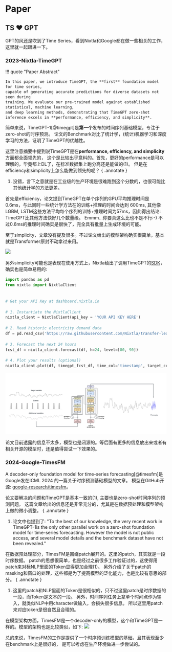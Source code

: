 # Paper

## TS :heart: GPT

GPT的风还是吹到了Time Series，看到Nixtla和Google都在做一些相关的工作，这里就一起跟进一下。

### 2023-Nixtla-TimeGPT

!!! quote "Paper Abstract"

    In this paper, we introduce TimeGPT, the **first** foundation model for time series,
    capable of generating accurate predictions for diverse datasets not seen during
    training. We evaluate our pre-trained model against established statistical, machine learning,
    and deep learning methods, demonstrating that TimeGPT zero-shot
    inference excels in **performance, efficiency, and simplicity**.

简单来说，TimeGPT-1[@timegpt]是**第一个**发布的时间序列基础模型，专注于zero-shot的时序预测。
论文的Benchmark对比了统计学，(统计)机器学习和深度学习的方法，证明了TimeGPT的优越性。


这里注意摘要中提到说TimeGPT是在**performance, efficiency, and simplicity**方面都全面领先的，
这个是比较出乎意料的。首先，更好的performance是可以理解的，毕竟都上DL了，在标准数据集上跑分高还是能做的(1)。
但是在efficiency和simplicity上怎么能做到领先的呢？
{ .annotate }

1. 没错，言下之意就是在工业级的生产环境是很难跑到这个分数的，也很可能比其他统计学的方法更差。

首先是efficiency，论文提到TimeGPT在单个序列的GPU平均推理时间是0.6ms，与此同时一些统计学方法在的训练+推理的时间会达到
600ms, 其他像LGBM, LSTM这些方法平均每个序列的训练+推理时间为57ms，因此得出结论: TimeGPT比其他方法快好几个数量级。
Emmm...你要真这么比也不是不行:-) 不过0.6ms的推理时间确实是很快了，完全具有批量上生成环境的可能。

至于simplicity，文章没有提及很多。不过论文给出的模型架构确实很简单，基本就是Transformer原封不动拿过来用。

![](https://github.com/Nixtla/nixtla/raw/main/nbs/img/forecast_readme.png)

另外simplicity可能也是表现在使用方式上，Nixtla给出了调用TimeGPT的[SDK](https://github.com/Nixtla/nixtla)，
确实也是简单易用的:

```python
import pandas as pd
from nixtla import NixtlaClient


# Get your API Key at dashboard.nixtla.io

# 1. Instantiate the NixtlaClient
nixtla_client = NixtlaClient(api_key = 'YOUR API KEY HERE')

# 2. Read historic electricity demand data
df = pd.read_csv('https://raw.githubusercontent.com/Nixtla/transfer-learning-time-series/main/datasets/electricity-short.csv')

# 3. Forecast the next 24 hours
fcst_df = nixtla_client.forecast(df, h=24, level=[80, 90])

# 4. Plot your results (optional)
nixtla_client.plot(df, timegpt_fcst_df, time_col='timestamp', target_col='value', level=[80, 90])

```
![](https://github.com/Nixtla/nixtla/raw/main/nbs/img/forecast.png)


论文目前透露的信息不太多，模型也是闭源的。等后面有更多的信息放出来或者有相关开源的模型时，还是值得尝试一下效果的。


### 2024-Google-TimesFM

A decoder-only foundation model for time-series forecasting[@timesfm]是Google发在ICML 2024
的一篇关于时序预测基础模型的文章。
模型在GitHub开源: [google-research/timesfm](https://github.com/google-research/timesfm)。


论文要解决的问题和TimeGPT是基本一致的(1), 主要也是zero-shot时间序列的预测问题。
这篇文章给出的信息还是非常充分的，尤其是在数据预处理和模型架构上做的微小调整。
{ .annotate }

1. 论文中也提到了: "To the best of our knowledge, the very
recent work in TimeGPT-1is the only other parallel work on a zero-shot foundation model for time-series
forecasting. However the model is not public access, and several model details and the benchmark dataset have not
been revealed."

在数据预处理部分，TimesFM是围绕patch展开的。这里的patch，其实就是一段时序数据。
patch的思想很简单，也是经过之前很多工作验证过的，这使得用patch来对标NLP里面的Token显得更加合理(1)。
另外介绍了关于patch的masking和窗口的处理，这些都是为了提高模型的泛化能力，也是比较有意思的部分。
{ .annotate }

1. 这里的patch和NLP里面的Token是很相似的，只不过这里patch是时序数据的一段，而Token是文本的一段。
另外，时间序列任务上拿单个时间点作为输入，就类似NLP中用character做输入，会损失很多信息。
所以这里用patch来对应token是很自然且合理的。

在模型架构方面，TimesFM是一个decoder-only的模型，这个和TimeGPT是一样的。模型的架构也是比较类似，如下:
![](./images/timesfm.png)

总的来说，TimesFM的工作是提供了一个时序预训练模型的基础，且其表现至少在benchmark上是很好的，
是可以考虑在生产环境做进一步尝试的。
